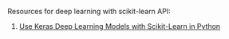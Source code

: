 Resources for deep learning with scikit-learn API:

1. [Use Keras Deep Learning Models with Scikit-Learn in Python](https://machinelearningmastery.com/use-keras-deep-learning-models-scikit-learn-python/)
